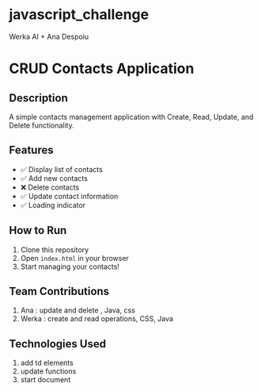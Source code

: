 # javascript_challenge
Werka AI + Ana Despoiu

# CRUD Contacts Application

## Description
A simple contacts management application with Create, Read, Update, and Delete functionality.

## Features
- ✅ Display list of contacts
- ✅ Add new contacts
- ❌ Delete contacts
- ✅ Update contact information 
- ✅ Loading indicator


## How to Run
1. Clone this repository
2. Open `index.html` in your browser
3. Start managing your contacts!

## Team Contributions
1. Ana : update and delete , Java, css 
2. Werka : create and read operations, CSS, Java 

## Technologies Used
1. add td elements
2. update functions
3. start document



